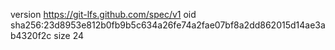 version https://git-lfs.github.com/spec/v1
oid sha256:23d8953e812b0fb9b5c634a26fe74a2fae07bf8a2dd862015d14ae3ab4320f2c
size 24
